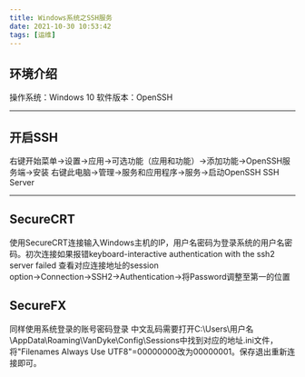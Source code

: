 ```yaml
---
title: Windows系统之SSH服务
date: 2021-10-30 10:53:42
tags: [运维]
---
```


## 环境介绍
操作系统：Windows 10
软件版本：OpenSSH

---

## 开启SSH
右键开始菜单→设置→应用→可选功能（应用和功能）→添加功能→OpenSSH服务端→安装
右键此电脑→管理→服务和应用程序→服务→启动OpenSSH SSH Server

---
<!--more-->
## SecureCRT
使用SecureCRT连接输入Windows主机的IP，用户名密码为登录系统的用户名密码。初次连接如果报错keyboard-interactive authentication with the ssh2 server failed
查看对应连接地址的session option→Connection→SSH2→Authentication→将Password调整至第一的位置

## SecureFX
同样使用系统登录的账号密码登录
中文乱码需要打开C:\Users\用户名\AppData\Roaming\VanDyke\Config\Sessions中找到对应的地址.ini文件，将"Filenames Always Use UTF8"=00000000改为00000001。保存退出重新连接即可。